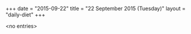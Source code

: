 +++
date = "2015-09-22"
title = "22 September 2015 (Tuesday)"
layout = "daily-diet"
+++


\<no entries\>

